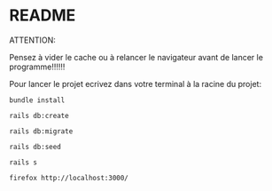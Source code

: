 # README

ATTENTION:

Pensez à vider le cache ou à relancer le navigateur avant de lancer le programme!!!!!!

Pour lancer le projet ecrivez dans votre terminal à la racine du projet:

`bundle install`

`rails db:create`

`rails db:migrate`

`rails db:seed`

`rails s`

`firefox http://localhost:3000/`
